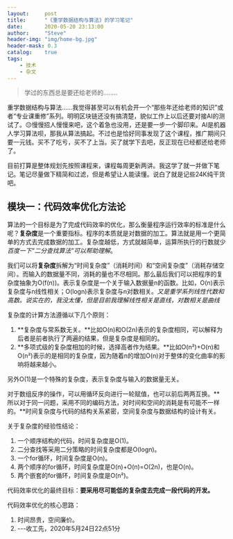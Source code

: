 ```yaml
---
layout:     post
title:      "《重学数据结构与算法》的学习笔记"
date:       2020-05-20 23:13:00
author:     "Steve"
header-img: "img/home-bg.jpg"
header-mask: 0.3
catalog:    true
tags:
    - 技术
    - 杂文
---
```



> 学过的东西总是要还给老师的........

重学数据结构与算法......我觉得甚至可以有机会开一个“那些年还给老师的知识”或者“专业课重修”系列。明明区块链还没有搞清楚，貌似工作上以后还要对接AI的测试了。😔慢慢招人慢慢来吧，这个着急也没用，还是要一步一个脚印来。AI是机器人学习算法呗，那我从算法搞起。不过也是恰好同事发现了这个课程，推广期间只要一元钱。买不了吃亏，买不了上当。买了就学下去吧，反正现在已经都还给老师了。

目前打算是整体规划先按照课程来，课程每周更新两讲。我这学了就一并做下笔记。笔记尽量做下精简和过滤，但是希望让人能读懂。说白了就是记些24K纯干货吧。

## 模块一：代码效率优化方法论

算法的一个目标是为了完成代码效率的优化，那么衡量程序运行效率的标准是什么呢？**复杂度**是一个重要指标。程序的本质就是对数据的加工。算法就是用一个更简单的方式去完成数据的加工。复杂度越低，方式就越简单，运算所执行的行数就少*百度一下“二分查找算法”可以帮助理解*。

我们可以将**复杂度**拆解为“时间复杂度”（消耗时间）和“空间复杂度”（消耗存储空间）。而输入的数据量不同，消耗的量也不尽相同。那么最后我们可以把程序的复杂度抽象为O(f(n))。表示复杂度是一个关于输入数据量n的函数。比如，O(n)表示复杂度与n线性相关；O(logn)表示复杂度与n对数相关。*又是重学系列线性代数和高数。说实在的，我没太懂，但是目前我理解线性相关是直线，对数相关是曲线*

复杂度的计算方法遵循以下几个原则：
1. **复杂度与常系数无关。**比如O(n)和O(2n)表示的复杂度相同，可以解释为后者是前者执行了两遍的结果，但是复杂度是相同的。
2. **多项式级的复杂度相加的时候，选择高者作为结果。**比如O(n²)+O(n)和O(n²)表示的是相同的复杂度，因为随着n的增加O(n)对于整体的变化曲率的影响将越来越小。

另外O(1)是一个特殊的复杂度，表示复杂度与输入的数据量无关。

对于数组反序的操作，可以用循环反向进行一轮赋值，也可以前后两两互换。**所以对于同一问题，采用不同的编码方法，对时间和空间的消耗是有可能不一样的。**时间复杂度与代码的结构关系紧密，空间复杂度与数据结构的设计有关。

关于复杂度的经验性结论：
1. 一个顺序结构的代码，时间复杂度是O(1)。
2. 二分查找等采用二分策略的时间复杂度都是O(logn)。
3. 一个for循环，时间复杂度是O(n)。
4. 两个顺序的for循环，时间复杂度是O(n)+O(n)=O(2n)，也是O(n)。
5. 两个嵌套的for循环，时间复杂度是O(n²)。

代码效率优化的最终目标：**要采用尽可能低的复杂度去完成一段代码的开发。**

代码效率优化的核心思路：
1. 时间昂贵，空间廉价。
2. ---收工先，2020年5月24日22点51分

